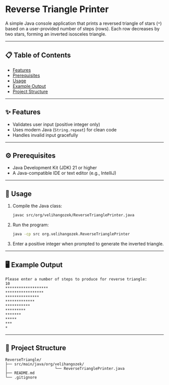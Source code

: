 # Reverse Triangle Printer

A simple Java console application that prints a reversed triangle of stars (`*`) based on a user-provided number of steps (rows). Each row decreases by two stars, forming an inverted isosceles triangle.

---

## 📋 Table of Contents

- [Features](#-features)
- [Prerequisites](#prerequisites)
- [Usage](#-usage)
- [Example Output](#example-output)
- [Project Structure](#-project-structure)

---

## ✨ Features

- Validates user input (positive integer only)
- Uses modern Java (`String.repeat`) for clean code
- Handles invalid input gracefully

---

<a id="prerequisites"></a>
## ⚙️ Prerequisites

- Java Development Kit (JDK) 21 or higher
- A Java-compatible IDE or text editor (e.g., IntelliJ)

---

## 📖 Usage

1. Compile the Java class:
   ```bash
   javac src/org/velihangozek/ReverseTrianglePrinter.java
   ```
2. Run the program:
   ```bash
   java -cp src org.velihangozek.ReverseTrianglePrinter
   ```
3. Enter a positive integer when prompted to generate the inverted triangle.

---

<a id="example-output"></a>
## 🖥️ Example Output

```text
Please enter a number of steps to produce for reverse triangle: 
10
*******************
*****************
***************
*************
***********
*********
*******
*****
***
*
```

---

## 📂 Project Structure

```text
ReverseTriangle/
├── src/main/java/org/velihangozek/
│                     └── ReverseTrianglePrinter.java
├── README.md
└── .gitignore
```